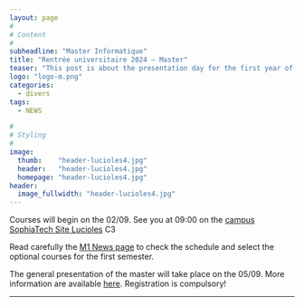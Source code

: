 ```yaml
---
layout: page
#
# Content
#
subheadline: "Master Informatique"
title: "Rentrée universitaire 2024 — Master"
teaser: "This post is about the presentation day for the first year of the master in  <i>Computer Science</i>. "
logo: "logo-m.png"
categories:
  - divers
tags:
  - NEWS

#
# Styling
#
image:
  thumb:    "header-lucioles4.jpg"
  header:   "header-lucioles4.jpg"
  homepage: "header-lucioles4.jpg"
header:
  image_fullwidth: "header-lucioles4.jpg"
---
```



Courses will begin on the 02/09.
See you at 09:00 on the [campus SophiaTech Site Lucioles](https://ds4h.univ-cotedazur.fr/etudier-a-leur-ds4h/campus/campus-sophiatech) C3

Read carefully the
[M1 News page](../../master/m1/) to check the schedule and select the optional courses for the first semester.



The general presentation of the master will take place on the 05/09.
More information are available
[here](https://ds4h.univ-cotedazur.fr/rentree-2024-25).
Registration is compulsory!





---
